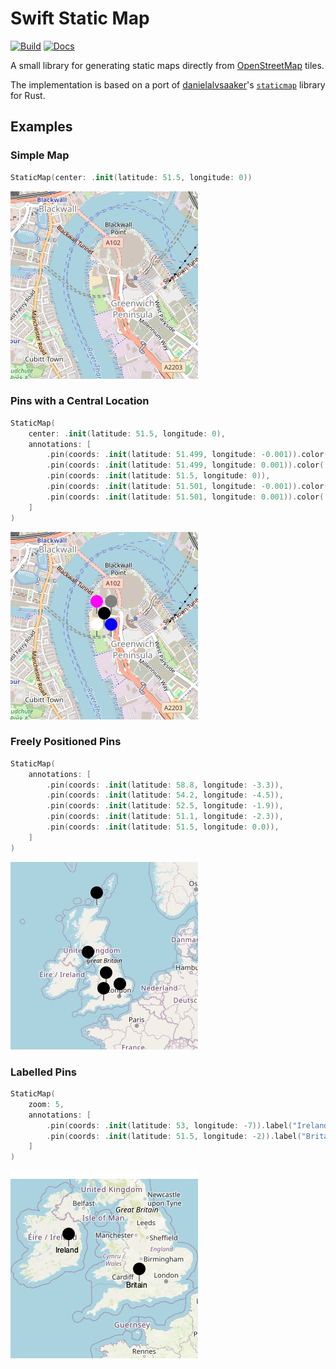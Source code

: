 # Swift Static Map

[![Build](https://github.com/fwcd/swift-static-map/actions/workflows/build.yml/badge.svg)](https://github.com/fwcd/swift-static-map/actions/workflows/build.yml)
[![Docs](https://github.com/fwcd/swift-static-map/actions/workflows/docs.yml/badge.svg)](https://fwcd.github.io/swift-static-map/documentation/staticmap)

A small library for generating static maps directly from [OpenStreetMap](https://www.openstreetmap.org) tiles.

The implementation is based on a port of [danielalvsaaker](https://github.com/danielalvsaaker)'s [`staticmap`](https://github.com/danielalvsaaker/staticmap) library for Rust.

## Examples

### Simple Map

```swift
StaticMap(center: .init(latitude: 51.5, longitude: 0))
```

![Simple Map](Images/SimpleMap.png)

### Pins with a Central Location

```swift
StaticMap(
    center: .init(latitude: 51.5, longitude: 0),
    annotations: [
        .pin(coords: .init(latitude: 51.499, longitude: -0.001)).color(.white),
        .pin(coords: .init(latitude: 51.499, longitude: 0.001)).color(.blue),
        .pin(coords: .init(latitude: 51.5, longitude: 0)),
        .pin(coords: .init(latitude: 51.501, longitude: -0.001)).color(.magenta),
        .pin(coords: .init(latitude: 51.501, longitude: 0.001)).color(.gray),
    ]
)
```

![Centered Pins](Images/CenteredPins.png)

### Freely Positioned Pins

```swift
StaticMap(
    annotations: [
        .pin(coords: .init(latitude: 58.8, longitude: -3.3)),
        .pin(coords: .init(latitude: 54.2, longitude: -4.5)),
        .pin(coords: .init(latitude: 52.5, longitude: -1.9)),
        .pin(coords: .init(latitude: 51.1, longitude: -2.3)),
        .pin(coords: .init(latitude: 51.5, longitude: 0.0)),
    ]
)
```

![Free Pins](Images/FreePins.png)

### Labelled Pins

```swift
StaticMap(
    zoom: 5,
    annotations: [
        .pin(coords: .init(latitude: 53, longitude: -7)).label("Ireland"),
        .pin(coords: .init(latitude: 51.5, longitude: -2)).label("Britain"),
    ]
)
```

![LabelledPins](Images/LabelledPins.png)
